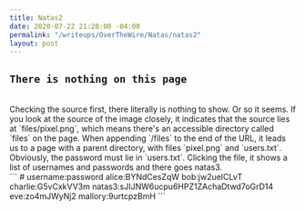 ```yaml
---
title: Natas2
date: 2020-07-22 21:28:00 -04:00
permalink: "/writeups/OverTheWire/Natas/natas2"
layout: post
---
```


## `There is nothing on this page `
<br/>
Checking the source first, there literally is nothing to show. Or so it seems. If you look at the source of the image closely, it indicates that the source lies at `files/pixel.png`, which means there's an accessible directory called `files` on the page. When appending `/files` to the end of the URL, it leads us to a page with a parent directory, with files `pixel.png` and `users.txt`. Obviously, the password must lie in `users.txt`. Clicking the file, it shows a list of usernames and passwords and there goes natas3. 
<br/>
```
# username:password
alice:BYNdCesZqW
bob:jw2ueICLvT
charlie:G5vCxkVV3m
natas3:sJIJNW6ucpu6HPZ1ZAchaDtwd7oGrD14
eve:zo4mJWyNj2
mallory:9urtcpzBmH
```